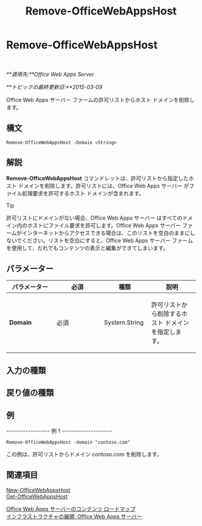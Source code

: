 ﻿---
title: Remove-OfficeWebAppsHost
TOCTitle: Remove-OfficeWebAppsHost
ms:assetid: d0f7b5c2-da0f-421a-8478-c39b247c3ac5
ms:mtpsurl: https://technet.microsoft.com/ja-jp/library/JJ219453(v=office.15)
ms:contentKeyID: 48796449
ms.date: 12/18/2017
mtps_version: v=office.15
ms.translationtype: HT
---

# Remove-OfficeWebAppsHost

 

_**適用先:**Office Web Apps Server_

_**トピックの最終更新日:**2015-03-09_

Office Web Apps サーバー ファームの許可リストからホスト ドメインを削除します。

## 構文

    Remove-OfficeWebAppsHost -Domain <String>

## 解説

**Remove-OfficeWebAppsHost** コマンドレットは、許可リストから指定したホスト ドメインを削除します。許可リストには、Office Web Apps サーバー がファイル処理要求を許可するホスト ドメインが含まれます。


> [!TIP]
> 許可リストにドメインがない場合、Office Web Apps サーバー はすべてのドメイン内のホストにファイル要求を許可します。Office Web Apps サーバー ファームがインターネットからアクセスできる場合は、このリストを空白のままにしないでください。リストを空白にすると、Office Web Apps サーバー ファームを使用して、だれでもコンテンツの表示と編集ができてしまいます。



## パラメーター


<table>
<colgroup>
<col style="width: 25%" />
<col style="width: 25%" />
<col style="width: 25%" />
<col style="width: 25%" />
</colgroup>
<thead>
<tr class="header">
<th>パラメーター</th>
<th>必須</th>
<th>種類</th>
<th>説明</th>
</tr>
</thead>
<tbody>
<tr class="odd">
<td><p><strong>Domain</strong></p></td>
<td><p>必須</p></td>
<td><p>System.String</p></td>
<td><p>許可リストから削除するホスト ドメインを指定します。</p></td>
</tr>
</tbody>
</table>


## 入力の種類

## 戻り値の種類

## 例

\------------------ 例 1 ---------------------

    Remove-OfficeWebAppsHost -domain "contoso.com"

この例は、許可リストからドメイン contoso.com を削除します。

## 関連項目


[New-OfficeWebAppsHost](new-officewebappshost.md)  
[Get-OfficeWebAppsHost](get-officewebappshost.md)  


[Office Web Apps サーバーのコンテンツ ロードマップ](content-roadmap-for-office-web-apps-server.md)  
[インフラストラクチャの展開: Office Web Apps サーバー](deploy-the-infrastructure-office-web-apps-server.md)  
  

[](deploy-the-infrastructure-office-web-apps-server.md)

